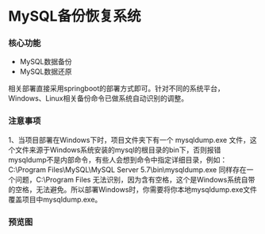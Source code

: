 # MySQL备份恢复系统

### 核心功能

- MySQL数据备份
- MySQL数据还原

相关部署直接采用springboot的部署方式即可。针对不同的系统平台，Windows、Linux相关备份命令已做系统自动识别的调整。

### 注意事项

1、当项目部署在Windows下时，项目文件夹下有一个 mysqldump.exe 文件，这个文件来源于Windows系统安装的mysql的根目录的bin下，否则报错mysqldump不是内部命令，有些人会想到命令中指定详细目录，例如：C:\Program Files\MySQL\MySQL Server 5.7\bin\mysqldump.exe 同样存在一个问题，C:\Program Files 无法识别，因为含有空格，这个是Windows系统自带的空格，无法避免。所以部署Windows时，你需要将你本地mysqldump.exe文件覆盖项目中mysqldump.exe。

### 预览图

